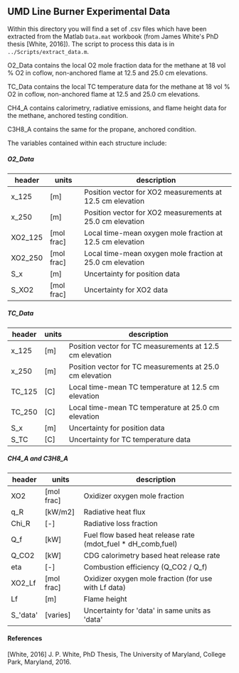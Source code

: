 ## UMD Line Burner Experimental Data

Within this directory you will find a set of .csv files which have been extracted from the Matlab `Data.mat` workbook (from James White's PhD thesis [White, 2016]).  The script to process this data is in `../Scripts/extract_data.m`.

O2_Data contains the local O2 mole fraction data for the methane at 18 vol % O2 in coflow, non-anchored flame at 12.5 and 25.0 cm elevations.

TC_Data contains the local TC temperature data for the methane at 18 vol % O2 in coflow, non-anchored flame at 12.5 and 25.0 cm elevations.

CH4_A contains calorimetry, radiative emissions, and flame height data for the methane, anchored testing condition.

C3H8_A contains the same for the propane, anchored condition.

The variables contained within each structure include:

##### O2_Data

| header  | units      | description |
| ------- | ---------- | ----------- |
| x_125   | [m]        | Position vector for XO2 measurements at 12.5 cm elevation |
| x_250   | [m]        | Position vector for XO2 measurements at 25.0 cm elevation |
| XO2_125 | [mol frac] | Local time-mean oxygen mole fraction at 12.5 cm elevation |
| XO2_250 | [mol frac] | Local time-mean oxygen mole fraction at 25.0 cm elevation |
| S_x     | [m]        | Uncertainty for position data |
| S_XO2   | [mol frac] | Uncertainty for XO2 data |

##### TC_Data

| header | units | description |
| ------ | ----- | ----------- |
| x_125  | [m]   | Position vector for TC measurements at 12.5 cm elevation  |
| x_250  | [m]   | Position vector for TC measurements at 25.0 cm elevation  |
| TC_125 | [C]   | Local time-mean TC temperature at 12.5 cm elevation |
| TC_250 | [C]   | Local time-mean TC temperature at 25.0 cm elevation |
| S_x    | [m]   | Uncertainty for position data |
| S_TC   | [C]   | Uncertainty for TC temperature data |

##### CH4_A and C3H8_A

| header   | units      | description |
| -------- | ---------- | ----------- |
| XO2      | [mol frac] | Oxidizer oxygen mole fraction |
| q_R      | [kW/m2]    | Radiative heat flux |
| Chi_R    | [-]        | Radiative loss fraction |
| Q_f      | [kW]       | Fuel flow based heat release rate (mdot_fuel * dH_comb,fuel) |
| Q_CO2    | [kW]       | CDG calorimetry based heat release rate |
| eta      | [-]        | Combustion efficiency (Q_CO2 / Q_f) |
| XO2_Lf   | [mol frac] | Oxidizer oxygen mole fraction (for use with Lf data) |
| Lf       | [m]        | Flame height |
| S_'data' | [varies]   | Uncertainty for 'data' in same units as 'data' |
  
#### References

[White, 2016] J. P. White, PhD Thesis, The University of Maryland, College Park, Maryland, 2016.
